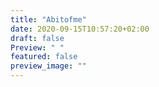 ```yaml
---
title: "Abitofme"
date: 2020-09-15T10:57:20+02:00
draft: false
Preview: " "
featured: false
preview_image: ""
---
```

